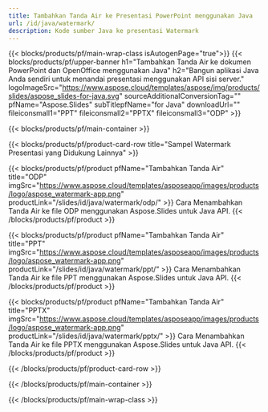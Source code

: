 ```yaml
---
title: Tambahkan Tanda Air ke Presentasi PowerPoint menggunakan Java
url: /id/java/watermark/
description: Kode sumber Java ke presentasi Watermark
---
```


{{< blocks/products/pf/main-wrap-class isAutogenPage="true">}}
{{< blocks/products/pf/upper-banner h1="Tambahkan Tanda Air ke dokumen PowerPoint dan OpenOffice menggunakan Java" h2="Bangun aplikasi Java Anda sendiri untuk menandai presentasi menggunakan API sisi server." logoImageSrc="https://www.aspose.cloud/templates/aspose/img/products/slides/aspose_slides-for-java.svg" sourceAdditionalConversionTag="" pfName="Aspose.Slides" subTitlepfName="for Java" downloadUrl="" fileiconsmall1="PPT" fileiconsmall2="PPTX" fileiconsmall3="ODP" >}}

{{< blocks/products/pf/main-container >}}

{{< blocks/products/pf/product-card-row title="Sampel Watermark Presentasi yang Didukung Lainnya" >}}

{{< blocks/products/pf/product pfName="Tambahkan Tanda Air" title="ODP" imgSrc="https://www.aspose.cloud/templates/asposeapp/images/products/logo/aspose_watermark-app.png" productLink="/slides/id/java/watermark/odp/" >}}
Cara Menambahkan Tanda Air ke file ODP menggunakan Aspose.Slides untuk Java API.
{{< /blocks/products/pf/product >}}

{{< blocks/products/pf/product pfName="Tambahkan Tanda Air" title="PPT" imgSrc="https://www.aspose.cloud/templates/asposeapp/images/products/logo/aspose_watermark-app.png" productLink="/slides/id/java/watermark/ppt/" >}}
Cara Menambahkan Tanda Air ke file PPT menggunakan Aspose.Slides untuk Java API.
{{< /blocks/products/pf/product >}}

{{< blocks/products/pf/product pfName="Tambahkan Tanda Air" title="PPTX" imgSrc="https://www.aspose.cloud/templates/asposeapp/images/products/logo/aspose_watermark-app.png" productLink="/slides/id/java/watermark/pptx/" >}}
Cara Menambahkan Tanda Air ke file PPTX menggunakan Aspose.Slides untuk Java API.
{{< /blocks/products/pf/product >}}



{{< /blocks/products/pf/product-card-row >}}

{{< /blocks/products/pf/main-container >}}
    
{{< /blocks/products/pf/main-wrap-class >}}
